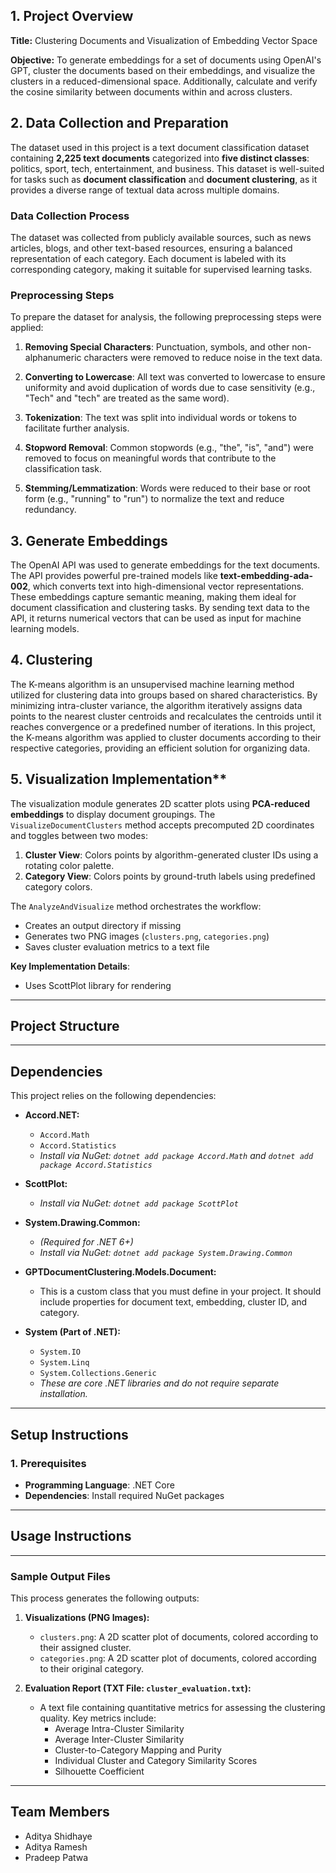 ## 1. Project Overview

**Title:** Clustering Documents and Visualization of Embedding Vector Space

**Objective:** To generate embeddings for a set of documents using OpenAI's GPT, cluster the documents based on their embeddings, and visualize the clusters in a reduced-dimensional space. Additionally, calculate and verify the cosine similarity between documents within and across clusters.

## 2. Data Collection and Preparation

The dataset used in this project is a text document classification dataset containing **2,225 text documents** categorized into **five distinct classes**: politics, sport, tech, entertainment, and business. This dataset is well-suited for tasks such as **document classification** and **document clustering**, as it provides a diverse range of textual data across multiple domains.

### Data Collection Process

The dataset was collected from publicly available sources, such as news articles, blogs, and other text-based resources, ensuring a balanced representation of each category. Each document is labeled with its corresponding category, making it suitable for supervised learning tasks.

### Preprocessing Steps

To prepare the dataset for analysis, the following preprocessing steps were applied:

1. **Removing Special Characters**: Punctuation, symbols, and other non-alphanumeric characters were removed to reduce noise in the text data.

2. **Converting to Lowercase**: All text was converted to lowercase to ensure uniformity and avoid duplication of words due to case sensitivity (e.g., "Tech" and "tech" are treated as the same word).

3. **Tokenization**: The text was split into individual words or tokens to facilitate further analysis.

4. **Stopword Removal**: Common stopwords (e.g., "the", "is", "and") were removed to focus on meaningful words that contribute to the classification task.

5. **Stemming/Lemmatization**: Words were reduced to their base or root form (e.g., "running" to "run") to normalize the text and reduce redundancy.


## 3. Generate Embeddings

The OpenAI API was used to generate embeddings for the text documents. The API provides powerful pre-trained models like **text-embedding-ada-002**, which converts text into high-dimensional vector representations. These embeddings capture semantic meaning, making them ideal for document classification and clustering tasks. By sending text data to the API, it returns numerical vectors that can be used as input for machine learning models.


## 4. Clustering

The K-means algorithm is an unsupervised machine learning method utilized for clustering data into groups based on shared characteristics. By minimizing intra-cluster variance, the algorithm iteratively assigns data points to the nearest cluster centroids and recalculates the centroids until it reaches convergence or a predefined number of iterations. In this project, the K-means algorithm was applied to cluster documents according to their respective categories, providing an efficient solution for organizing data.

## 5. Visualization Implementation**  
The visualization module generates 2D scatter plots using **PCA-reduced embeddings** to display document groupings. The `VisualizeDocumentClusters` method accepts precomputed 2D coordinates and toggles between two modes:  
1. **Cluster View**: Colors points by algorithm-generated cluster IDs using a rotating color palette.  
2. **Category View**: Colors points by ground-truth labels using predefined category colors.  

The `AnalyzeAndVisualize` method orchestrates the workflow:  
- Creates an output directory if missing  
- Generates two PNG images (`clusters.png`, `categories.png`)  
- Saves cluster evaluation metrics to a text file  

**Key Implementation Details**:  
- Uses ScottPlot library for rendering

---

## **Project Structure**


---


## **Dependencies**
<!-- 
### **For Dataset**


### **For Embedding:**


### **For visualization and Cosine Similarity:**

## Dependencies
-->

This project relies on the following dependencies:

*   **Accord.NET:**
    *   `Accord.Math`
    *   `Accord.Statistics`
    *   _Install via NuGet: `dotnet add package Accord.Math` and `dotnet add package Accord.Statistics`_

*   **ScottPlot:**
    *   _Install via NuGet: `dotnet add package ScottPlot`_

*   **System.Drawing.Common:**
    *   _(Required for .NET 6+)_
    *   _Install via NuGet: `dotnet add package System.Drawing.Common`_

*   **GPTDocumentClustering.Models.Document:**
    *   This is a custom class that you must define in your project. It should include properties for document text, embedding, cluster ID, and category.

*   **System (Part of .NET):**
    *   `System.IO`
    *   `System.Linq`
    *   `System.Collections.Generic`
    *   _These are core .NET libraries and do not require separate installation._

---

## **Setup Instructions**

### 1. **Prerequisites**

- **Programming Language**: .NET Core
- **Dependencies**: Install required NuGet packages

---

## **Usage Instructions**


---

### Sample Output Files  

This process generates the following outputs:

1.  **Visualizations (PNG Images):**
    *   `clusters.png`:  A 2D scatter plot of documents, colored according to their assigned cluster.
    *   `categories.png`: A 2D scatter plot of documents, colored according to their original category.

2.  **Evaluation Report (TXT File: `cluster_evaluation.txt`):**
    *   A text file containing quantitative metrics for assessing the clustering quality. Key metrics include:
        *   Average Intra-Cluster Similarity
        *   Average Inter-Cluster Similarity
        *   Cluster-to-Category Mapping and Purity
        *   Individual Cluster and Category Similarity Scores
        *   Silhouette Coefficient

---

## **Team Members**

-  Aditya Shidhaye
-  Aditya Ramesh
-  Pradeep Patwa
